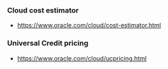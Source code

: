 ### Cloud cost estimator
- https://www.oracle.com/cloud/cost-estimator.html

### Universal Credit pricing
- https://www.oracle.com/cloud/ucpricing.html
